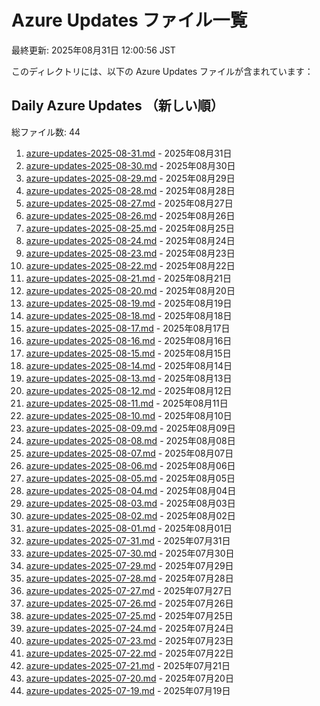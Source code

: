 # Azure Updates ファイル一覧

最終更新: 2025年08月31日 12:00:56 JST

このディレクトリには、以下の Azure Updates ファイルが含まれています：

## Daily Azure Updates （新しい順）

総ファイル数: 44

1. [azure-updates-2025-08-31.md](./azure-updates-2025-08-31.md) - 2025年08月31日
2. [azure-updates-2025-08-30.md](./azure-updates-2025-08-30.md) - 2025年08月30日
3. [azure-updates-2025-08-29.md](./azure-updates-2025-08-29.md) - 2025年08月29日
4. [azure-updates-2025-08-28.md](./azure-updates-2025-08-28.md) - 2025年08月28日
5. [azure-updates-2025-08-27.md](./azure-updates-2025-08-27.md) - 2025年08月27日
6. [azure-updates-2025-08-26.md](./azure-updates-2025-08-26.md) - 2025年08月26日
7. [azure-updates-2025-08-25.md](./azure-updates-2025-08-25.md) - 2025年08月25日
8. [azure-updates-2025-08-24.md](./azure-updates-2025-08-24.md) - 2025年08月24日
9. [azure-updates-2025-08-23.md](./azure-updates-2025-08-23.md) - 2025年08月23日
10. [azure-updates-2025-08-22.md](./azure-updates-2025-08-22.md) - 2025年08月22日
11. [azure-updates-2025-08-21.md](./azure-updates-2025-08-21.md) - 2025年08月21日
12. [azure-updates-2025-08-20.md](./azure-updates-2025-08-20.md) - 2025年08月20日
13. [azure-updates-2025-08-19.md](./azure-updates-2025-08-19.md) - 2025年08月19日
14. [azure-updates-2025-08-18.md](./azure-updates-2025-08-18.md) - 2025年08月18日
15. [azure-updates-2025-08-17.md](./azure-updates-2025-08-17.md) - 2025年08月17日
16. [azure-updates-2025-08-16.md](./azure-updates-2025-08-16.md) - 2025年08月16日
17. [azure-updates-2025-08-15.md](./azure-updates-2025-08-15.md) - 2025年08月15日
18. [azure-updates-2025-08-14.md](./azure-updates-2025-08-14.md) - 2025年08月14日
19. [azure-updates-2025-08-13.md](./azure-updates-2025-08-13.md) - 2025年08月13日
20. [azure-updates-2025-08-12.md](./azure-updates-2025-08-12.md) - 2025年08月12日
21. [azure-updates-2025-08-11.md](./azure-updates-2025-08-11.md) - 2025年08月11日
22. [azure-updates-2025-08-10.md](./azure-updates-2025-08-10.md) - 2025年08月10日
23. [azure-updates-2025-08-09.md](./azure-updates-2025-08-09.md) - 2025年08月09日
24. [azure-updates-2025-08-08.md](./azure-updates-2025-08-08.md) - 2025年08月08日
25. [azure-updates-2025-08-07.md](./azure-updates-2025-08-07.md) - 2025年08月07日
26. [azure-updates-2025-08-06.md](./azure-updates-2025-08-06.md) - 2025年08月06日
27. [azure-updates-2025-08-05.md](./azure-updates-2025-08-05.md) - 2025年08月05日
28. [azure-updates-2025-08-04.md](./azure-updates-2025-08-04.md) - 2025年08月04日
29. [azure-updates-2025-08-03.md](./azure-updates-2025-08-03.md) - 2025年08月03日
30. [azure-updates-2025-08-02.md](./azure-updates-2025-08-02.md) - 2025年08月02日
31. [azure-updates-2025-08-01.md](./azure-updates-2025-08-01.md) - 2025年08月01日
32. [azure-updates-2025-07-31.md](./azure-updates-2025-07-31.md) - 2025年07月31日
33. [azure-updates-2025-07-30.md](./azure-updates-2025-07-30.md) - 2025年07月30日
34. [azure-updates-2025-07-29.md](./azure-updates-2025-07-29.md) - 2025年07月29日
35. [azure-updates-2025-07-28.md](./azure-updates-2025-07-28.md) - 2025年07月28日
36. [azure-updates-2025-07-27.md](./azure-updates-2025-07-27.md) - 2025年07月27日
37. [azure-updates-2025-07-26.md](./azure-updates-2025-07-26.md) - 2025年07月26日
38. [azure-updates-2025-07-25.md](./azure-updates-2025-07-25.md) - 2025年07月25日
39. [azure-updates-2025-07-24.md](./azure-updates-2025-07-24.md) - 2025年07月24日
40. [azure-updates-2025-07-23.md](./azure-updates-2025-07-23.md) - 2025年07月23日
41. [azure-updates-2025-07-22.md](./azure-updates-2025-07-22.md) - 2025年07月22日
42. [azure-updates-2025-07-21.md](./azure-updates-2025-07-21.md) - 2025年07月21日
43. [azure-updates-2025-07-20.md](./azure-updates-2025-07-20.md) - 2025年07月20日
44. [azure-updates-2025-07-19.md](./azure-updates-2025-07-19.md) - 2025年07月19日
